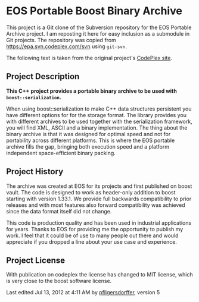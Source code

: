 # EOS Portable Boost Binary Archive

This project is a Git clone of the Subversion repository for the EOS Portable Archive project. I am reposting it here for easy inclusion as a submodule in Git projects. The repository was copied from https://epa.svn.codeplex.com/svn using `git-svn`.

The following text is taken from the original project's [CodePlex site](https://epa.codeplex.com/).

## Project Description

**This C++ project provides a portable binary archive to be used with `boost::serialization`.**

When using boost::serialization to make C++ data structures persistent you have different options for for the storage format. The library provides you with different archives to be used together with the serialization framework, you will find XML, ASCII and a binary implementation. The thing about the binary archive is that it was designed for optimal speed and not for portability across different platforms. This is where the EOS portable archive fills the gap, bringing both execution speed and a platform independent space-efficient binary packing.

## Project History

The archive was created at EOS for its projects and first published on boost vault. The code is designed to work as header-only addition to boost starting with version 1.33.1. We provide full backwards compatibility to prior releases and with most features also forward compatibility was achieved since the data format itself did not change.

This code is production quality and has been used in industrial applications for years. Thanks to EOS for providing me the opportunity to publish my work. I feel that it could be of use to many people out there and would appreciate if you dropped a line about your use case and experience.

## Project License

With publication on codeplex the license has changed to MIT license, which is very close to the boost software license.

Last edited Jul 13, 2012 at 4:11 AM by [pfligersdorffer](https://www.codeplex.com/site/users/view/pfligersdorffer), version 5
